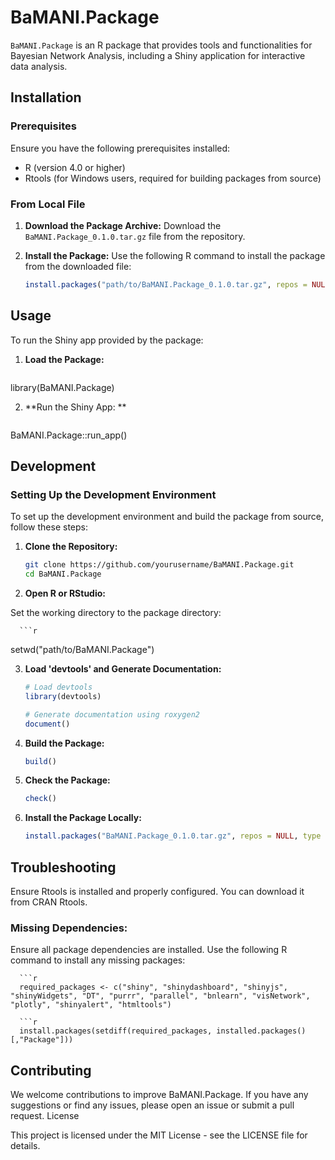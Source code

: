 # BaMANI.Package

`BaMANI.Package` is an R package that provides tools and functionalities for Bayesian Network Analysis, including a Shiny application for interactive data analysis.

## Installation

### Prerequisites

Ensure you have the following prerequisites installed:
- R (version 4.0 or higher)
- Rtools (for Windows users, required for building packages from source)

### From Local File

1. **Download the Package Archive:**
   Download the `BaMANI.Package_0.1.0.tar.gz` file from the repository.

2. **Install the Package:**
   Use the following R command to install the package from the downloaded file:

   ```r
   install.packages("path/to/BaMANI.Package_0.1.0.tar.gz", repos = NULL, type = "source")


## Usage

To run the Shiny app provided by the package:


1. **Load the Package:**
   ```r
library(BaMANI.Package)

2. **Run the Shiny App: **
   ```r
BaMANI.Package::run_app()


## Development

### Setting Up the Development Environment

To set up the development environment and build the package from source, follow these steps:

1. **Clone the Repository:**
   ```sh
   git clone https://github.com/yourusername/BaMANI.Package.git
   cd BaMANI.Package

2. **Open R or RStudio:** 

Set the working directory to the package directory:

      ```r
setwd("path/to/BaMANI.Package")

3. **Load 'devtools' and Generate Documentation:** 

   ```r
   # Load devtools
   library(devtools)

   # Generate documentation using roxygen2
   document()

4. **Build the Package:**
      ```r
      build()

5. **Check the Package:**
      ```r
      check()

6. **Install the Package Locally:**

      ```r
      install.packages("BaMANI.Package_0.1.0.tar.gz", repos = NULL, type = "source")

## Troubleshooting

Ensure Rtools is installed and properly configured. You can download it from CRAN Rtools.

### Missing Dependencies:
Ensure all package dependencies are installed. Use the following R command to install any missing packages:

      ```r
      required_packages <- c("shiny", "shinydashboard", "shinyjs", "shinyWidgets", "DT", "purrr", "parallel", "bnlearn", "visNetwork", "plotly", "shinyalert", "htmltools")
      
      ```r
      install.packages(setdiff(required_packages, installed.packages()[,"Package"]))


## Contributing

We welcome contributions to improve BaMANI.Package. If you have any suggestions or find any issues, please open an issue or submit a pull request.
License

This project is licensed under the MIT License - see the LICENSE file for details.

